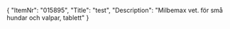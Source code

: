 {
  "ItemNr": "015895",
  "Title": "test",
  "Description": "Milbemax vet. för små hundar och valpar, tablett"
}